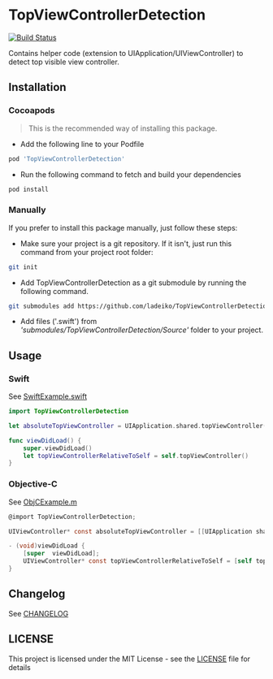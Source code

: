 # TopViewControllerDetection

[![Build Status](https://travis-ci.org/ladeiko/TopViewControllerDetection.svg?branch=master)](https://travis-ci.org/ladeiko/TopViewControllerDetection)

Contains helper code (extension to UIApplication/UIViewController) to detect top visible view controller.

## Installation

### Cocoapods
> This is the recommended way of installing this package.

* Add the following line to your Podfile

``` ruby
pod 'TopViewControllerDetection'
```
* Run the following command to fetch and build your dependencies

``` bash
pod install
```

### Manually
If you prefer to install this package manually, just follow these steps:

* Make sure your project is a git repository. If it isn't, just run this command from your project root folder:

``` bash
git init
```

* Add TopViewControllerDetection as a git submodule by running the following command.

``` bash
git submodules add https://github.com/ladeiko/TopViewControllerDetection.git
```
* Add files ('.swift') from *'submodules/TopViewControllerDetection/Source'* folder to your project.

## Usage

### Swift

See [SwiftExample.swift](TopViewControllerDemo/TopViewControllerDemo/Examples/SwiftExample.swift)

``` swift
import TopViewControllerDetection

let absoluteTopViewController = UIApplication.shared.topViewController()

func viewDidLoad() {
	super.viewDidLoad()
	let topViewControllerRelativeToSelf = self.topViewController()
}
```

### Objective-C

See [ObjCExample.m](TopViewControllerDemo/TopViewControllerDemo/Examples/ObjCExample.m)

```objective-c
@import TopViewControllerDetection;

UIViewController* const absoluteTopViewController = [[UIApplication sharedApplication] topViewController];

- (void)viewDidLoad {
	[super  viewDidLoad];
	UIViewController* const topViewControllerRelativeToSelf = [self topViewController];
}
```

## Changelog

See [CHANGELOG](CHANGELOG.md)

## LICENSE
This project is licensed under the MIT License - see the [LICENSE](LICENSE) file for details

